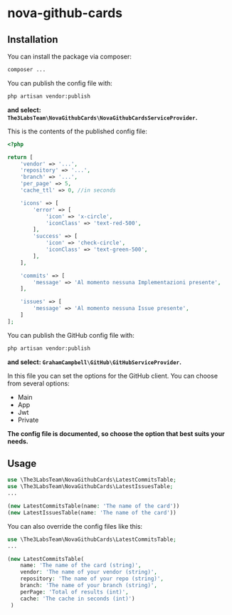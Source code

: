 # nova-github-cards

## Installation

You can install the package via composer:
```bash
composer ...
```

You can publish the config file with:
```bash
php artisan vendor:publish
```
**and select: `The3LabsTeam\NovaGithubCards\NovaGithubCardsServiceProvider`.**

This is the contents of the published config file:

```php
<?php

return [
    'vendor' => '...',
    'repository' => '...',
    'branch' => '...',
    'per_page' => 5,
    'cache_ttl' => 0, //in seconds

    'icons' => [
        'error' => [
            'icon' => 'x-circle',
            'iconClass' => 'text-red-500',
        ],
        'success' => [
            'icon' => 'check-circle',
            'iconClass' => 'text-green-500',
        ],
    ],

    'commits' => [
        'message' => 'Al momento nessuna Implementazioni presente',
    ],

    'issues' => [
        'message' => 'Al momento nessuna Issue presente',
    ]
];

```

You can publish the GitHub config file with:
```bash
php artisan vendor:publish
```
**and select: `GrahamCampbell\GitHub\GitHubServiceProvider`.**

In this file you can set the options for the GitHub client.
You can choose from several options:
- Main
- App
- Jwt
- Private

**The config file is documented, so choose the option that best suits your needs.**

## Usage

```php
use \The3LabsTeam\NovaGithubCards\LatestCommitsTable;
use \The3LabsTeam\NovaGithubCards\LatestIssuesTable;
...

(new LatestCommitsTable(name: 'The name of the card'))
(new LatestIssuesTable(name: 'The name of the card'))
```
You can also override the config files like this:
```php
use \The3LabsTeam\NovaGithubCards\LatestCommitsTable;
...

(new LatestCommitsTable(
    name: 'The name of the card (string)', 
    vendor: 'The name of your vendor (string)', 
    repository: 'The name of your repo (string)', 
    branch: 'The name of your branch (string)', 
    perPage: 'Total of results (int)', 
    cache: 'The cache in seconds (int)')
 )
```

